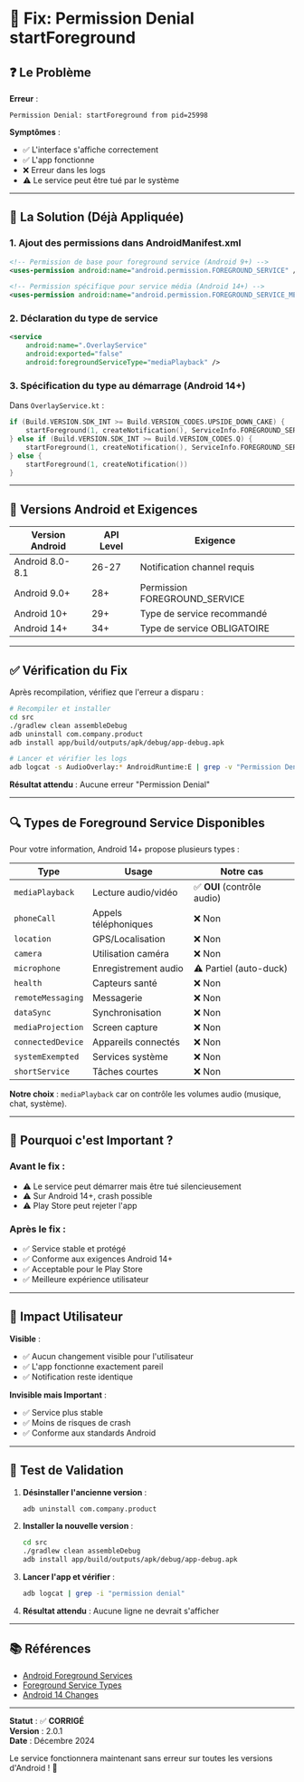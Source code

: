 # 🔧 Fix: Permission Denial startForeground

## ❓ Le Problème

**Erreur** : 
```
Permission Denial: startForeground from pid=25998
```

**Symptômes** :
- ✅ L'interface s'affiche correctement
- ✅ L'app fonctionne
- ❌ Erreur dans les logs
- ⚠️ Le service peut être tué par le système

---

## 🎯 La Solution (Déjà Appliquée)

### **1. Ajout des permissions dans AndroidManifest.xml**

```xml
<!-- Permission de base pour foreground service (Android 9+) -->
<uses-permission android:name="android.permission.FOREGROUND_SERVICE" />

<!-- Permission spécifique pour service média (Android 14+) -->
<uses-permission android:name="android.permission.FOREGROUND_SERVICE_MEDIA_PLAYBACK" />
```

### **2. Déclaration du type de service**

```xml
<service
    android:name=".OverlayService"
    android:exported="false"
    android:foregroundServiceType="mediaPlayback" />
```

### **3. Spécification du type au démarrage (Android 14+)**

Dans `OverlayService.kt` :

```kotlin
if (Build.VERSION.SDK_INT >= Build.VERSION_CODES.UPSIDE_DOWN_CAKE) {
    startForeground(1, createNotification(), ServiceInfo.FOREGROUND_SERVICE_TYPE_MEDIA_PLAYBACK)
} else if (Build.VERSION.SDK_INT >= Build.VERSION_CODES.Q) {
    startForeground(1, createNotification(), ServiceInfo.FOREGROUND_SERVICE_TYPE_MEDIA_PLAYBACK)
} else {
    startForeground(1, createNotification())
}
```

---

## 📱 Versions Android et Exigences

| Version Android | API Level | Exigence |
|-----------------|-----------|----------|
| Android 8.0-8.1 | 26-27 | Notification channel requis |
| Android 9.0+ | 28+ | Permission FOREGROUND_SERVICE |
| Android 10+ | 29+ | Type de service recommandé |
| Android 14+ | 34+ | Type de service OBLIGATOIRE |

---

## ✅ Vérification du Fix

Après recompilation, vérifiez que l'erreur a disparu :

```bash
# Recompiler et installer
cd src
./gradlew clean assembleDebug
adb uninstall com.company.product
adb install app/build/outputs/apk/debug/app-debug.apk

# Lancer et vérifier les logs
adb logcat -s AudioOverlay:* AndroidRuntime:E | grep -v "Permission Denial"
```

**Résultat attendu** : Aucune erreur "Permission Denial"

---

## 🔍 Types de Foreground Service Disponibles

Pour votre information, Android 14+ propose plusieurs types :

| Type | Usage | Notre cas |
|------|-------|-----------|
| `mediaPlayback` | Lecture audio/vidéo | ✅ **OUI** (contrôle audio) |
| `phoneCall` | Appels téléphoniques | ❌ Non |
| `location` | GPS/Localisation | ❌ Non |
| `camera` | Utilisation caméra | ❌ Non |
| `microphone` | Enregistrement audio | ⚠️ Partiel (auto-duck) |
| `health` | Capteurs santé | ❌ Non |
| `remoteMessaging` | Messagerie | ❌ Non |
| `dataSync` | Synchronisation | ❌ Non |
| `mediaProjection` | Screen capture | ❌ Non |
| `connectedDevice` | Appareils connectés | ❌ Non |
| `systemExempted` | Services système | ❌ Non |
| `shortService` | Tâches courtes | ❌ Non |

**Notre choix** : `mediaPlayback` car on contrôle les volumes audio (musique, chat, système).

---

## 🚨 Pourquoi c'est Important ?

### **Avant le fix** :
- ⚠️ Le service peut démarrer mais être tué silencieusement
- ⚠️ Sur Android 14+, crash possible
- ⚠️ Play Store peut rejeter l'app

### **Après le fix** :
- ✅ Service stable et protégé
- ✅ Conforme aux exigences Android 14+
- ✅ Acceptable pour le Play Store
- ✅ Meilleure expérience utilisateur

---

## 🎯 Impact Utilisateur

**Visible** :
- ✅ Aucun changement visible pour l'utilisateur
- ✅ L'app fonctionne exactement pareil
- ✅ Notification reste identique

**Invisible mais Important** :
- ✅ Service plus stable
- ✅ Moins de risques de crash
- ✅ Conforme aux standards Android

---

## 🧪 Test de Validation

1. **Désinstaller l'ancienne version** :
   ```bash
   adb uninstall com.company.product
   ```

2. **Installer la nouvelle version** :
   ```bash
   cd src
   ./gradlew clean assembleDebug
   adb install app/build/outputs/apk/debug/app-debug.apk
   ```

3. **Lancer l'app et vérifier** :
   ```bash
   adb logcat | grep -i "permission denial"
   ```

4. **Résultat attendu** : Aucune ligne ne devrait s'afficher

---

## 📚 Références

- [Android Foreground Services](https://developer.android.com/guide/components/foreground-services)
- [Foreground Service Types](https://developer.android.com/about/versions/14/changes/fgs-types-required)
- [Android 14 Changes](https://developer.android.com/about/versions/14/behavior-changes-14)

---

**Statut** : ✅ **CORRIGÉ**  
**Version** : 2.0.1  
**Date** : Décembre 2024

Le service fonctionnera maintenant sans erreur sur toutes les versions d'Android ! 🎉

